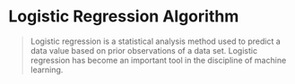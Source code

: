 # Logistic Regression Algorithm

>Logistic regression is a statistical analysis method used to predict a data value based on prior observations of a data set. Logistic regression has become an important tool in the discipline of machine learning.
